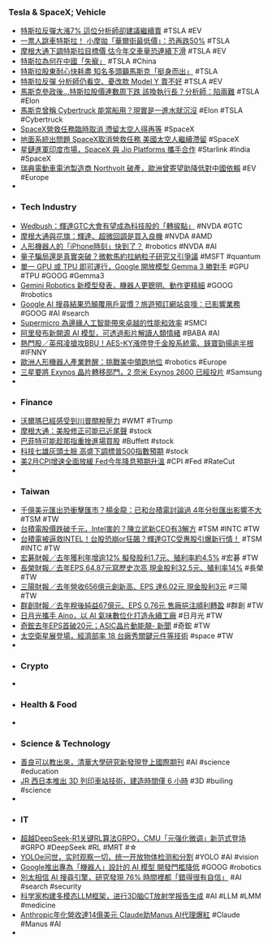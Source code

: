 ### Tesla & SpaceX; Vehicle
- [特斯拉反彈大漲7% 這位分析師卻建議繼續賣](https://search.app/FWA71) #TSLA #EV
- [一票人跳車特斯拉！ 小摩拋「華爾街最低價」：恐再跌50%](https://tw.news.yahoo.com/票人跳車特斯拉-小摩拋-華爾街最低價-恐再跌50-085100592.html) #TSLA
- [摩根大通下調特斯拉目標價 估今年交車量恐連續下滑](https://search.app/iMFL5) #TSLA #EV
- [特斯拉為何在中國「失寵」](https://search.app/QvX2J) #TSLA #China
- [特斯拉股東耐心快耗盡 知名多頭籲馬斯克「挺身而出」](https://search.app/Am6ZM) #TSLA
- [特斯拉反彈 分析師仍看空、憂改款 Model Y 賣不好](https://search.app/8V5Qk) #TSLA #EV
- [馬斯克參政後…特斯拉股價連數周下跌 該換執行長？分析師：陷兩難](https://udn.com/news/story/6811/8603084) #TSLA #Elon
- [馬斯克曾稱 Cybertruck 能當船用？現實是一進水就沉沒](https://autos.yahoo.com.tw/news/馬斯克曾稱-cybertruck-能當船用-現實是-進水就沉沒-111345781.html) #Elon #TSLA #Cybertruck
- [SpaceX營救任務臨時取消 滯留太空人得再等](https://tw.news.yahoo.com/spacex營救任務臨時取消-滯留太空人得再等-045534310.html) #SpaceX
- [地面系統出問題 SpaceX取消營救任務 美國太空人繼續滯留](https://ec.ltn.com.tw/article/breakingnews/4978525) #SpaceX
- [星鏈進軍印度市場，SpaceX 與 Jio Platforms 攜手合作](https://search.app/hv3C1) #Starlink #India #SpaceX
- [瑞典電動車電池製造商 Northvolt 破產，歐洲曾寄望助降低對中國依賴](https://search.app/7HT61) #EV #Europe
-
- ### Tech Industry
- [Wedbush：輝達GTC大會有望成為科技股的「轉捩點」](https://search.app/xmz3p) #NVDA #GTC
- [摩根大通與花旗：輝達、超微回調是買入良機](https://search.app/QibQ6) #NVDA #AMD
- [人形機器人的「iPhone時刻」快到了？](https://search.app/oFSuF) #robotics #NVDA #AI
- [量子騙局還是真實突破？微軟馬約拉納粒子研究又引爭議](https://search.app/Jvqcd) #MSFT #quantum
- [單一 GPU 或 TPU 即可運行，Google 開放模型 Gemma 3 勝對手](https://search.app/aiUXf) #GPU #TPU #GOOG #Gemma3
- [Gemini Robotics 新模型發表，機器人更聰明、動作更精細](https://search.app/p8qaH) #GOOG #robotics
- [Google AI 搜尋結果恐顛覆用戶習慣？旅遊預訂網站哀嚎：已影響業務](https://search.app/QP1XZ) #GOOG #AI #search
- [Supermicro 為邊緣人工智能帶來卓越的性能和效率](https://search.app/ZWSrT) #SMCI
- [阿里發布新開源 AI 模型，可透過影片解讀人類情緒](https://search.app/Lywfq) #BABA #AI
- [熱門股／英飛凌搶攻BBU！AES-KY漲停登千金股系統電、錸寶勁揚逾半根](https://search.app/Lh95P) #IFNNY
- [歐洲人形機器人產業甦醒：挑戰美中領跑地位](https://search.app/MkVHX) #robotics #Europe
- [三星要將 Exynos 晶片轉移部門，2 奈米 Exynos 2600 已經投片](https://search.app/iCbse) #Samsung
-
- ### Finance
- [沃爾瑪已經感受到川普關稅壓力](https://search.app/sXGcN) #WMT #Trump
- [摩根大通：美股修正可能已近尾聲](https://search.app/2FZ16) #stock
- [巴菲特可能趁那指重挫進場買股](https://search.app/UhQeY) #Buffett #stock
- [科技七雄灰頭土臉 高盛下調標普500指數預期](https://search.app/yF3X6) #stock
- [美2月CPI增速全面放緩 Fed今年降息預期升溫](https://search.app/3axC7) #CPI #Fed #RateCut
-
- ### Taiwan
- [千億美元匯出恐衝擊匯市？楊金龍：已和台積電討論過 4年分批匯出影響不大](https://search.app/tfB3W) #TSM #TW
- [台積電股價跌破千元，Intel害的？陳立武新CEO有3解方](https://search.app/wiJjP) #TSM #INTC #TW
- [台積電被逼救INTEL！台股恐崩or狂飆？輝達GTC受惠股引爆新行情！](https://search.app/mUePx) #TSM #INTC #TW
- [宏碁財報／去年獲利年增逾12% 擬發股利1.7元、殖利率約4.5%](https://money.udn.com/money/story/5710/8605957) #宏碁 #TW
- [長榮財報／去年EPS 64.87元寫歷史次高 現金股利32.5元、殖利率14%](https://udn.com/news/story/7252/8606182) #長榮 #TW
- [三陽財報／去年營收656億元創新高、EPS 達6.02元 現金股利3元](https://money.udn.com/money/story/5710/8606108) #三陽 #TW
- [群創財報／去年稅後純益67億元、EPS 0.76元 售廠挹注順利轉盈](https://udn.com/news/story/7253/8606065) #群創 #TW
- [日月光攜手 Aino，以 AI 氣味數位化打造永續工廠](https://search.app/WTmDi) #日月光 #TW
- [奇鋐去年EPS首破20元；ASIC晶片動能靚- 新聞](https://search.app/U8J24) #奇鋐 #TW
- [太空衛星展登場，經濟部率 18 台廠秀關鍵元件等技術](https://search.app/aauGa) #space #TW
-
- ### Crypto
-
- ### Health & Food
-
- ### Science & Technology
- [善良可以教出來，清華大學研究新發現登上國際期刊](https://search.app/my3kk) #AI #science #education
- [JR 西日本推出 3D 列印車站技術，建造時間僅 6 小時](https://search.app/XtvBS) #3D #builing #science
-
- ### IT
- [超越DeepSeek-R1关键RL算法GRPO，CMU「元强化微调」新范式登场](https://www.jiqizhixin.com/articles/2025-03-13-6) #GRPO #DeepSeek #RL #MRT #☆
- [YOLOe问世，实时观察一切，统一开放物体检测和分割](https://www.jiqizhixin.com/articles/2025-03-13-5) #YOLO #AI #vision
- [Google推出專為「機器人」設計的 AI 模型 開發門檻降低](https://tw.news.yahoo.com/google推出專為-機器人-設計的-ai-模型-031748086.html) #GOOG #robotics
- [別太相信 AI 搜尋引擎，研究發現 76% 時間裡都「錯得很有自信」](https://search.app/W9SRC) #AI #search #security
- [科学家构建多模态LLM框架，进行3D脑CT放射学报告生成](https://www.jiqizhixin.com/articles/2025-03-13-11) #AI #LLM #LMM #medicine
- [Anthropic年化營收達14億美元 Claude助Manus AI代理爆紅](https://search.app/jW9CW) #Claude #Manus #AI
-